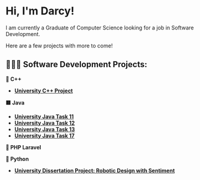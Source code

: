 <h1>Hi, I'm Darcy! </h1>
I am currently a Graduate of Computer Science looking for a job in Software Development.

Here are a few projects with more to come!

<h2>👩🏽‍💻 Software Development Projects:</h2>

<b>📄 C++<b>
- [University C++ Project](https://github.com/darcy-crabtree/university-dungeon-game)

<b>🟥 Java<b>
- [University Java Task 11](https://github.com/darcy-crabtree/university-java-portfolio-11)
- [University Java Task 12](https://github.com/darcy-crabtree/university-java-portfolio-12)
- [University Java Task 13](https://github.com/darcy-crabtree/university-java-portfolio-13)
- [University Java Task 17](https://github.com/darcy-crabtree/university-java-portfolio-17)

<b>🐘 PHP Laravel<b>


<b>🐍 Python<b>
- [University Dissertation Project: Robotic Design with Sentiment](https://github.com/darcy-crabtree/university-disseration-project)

<!--
## Hi there 👋
**darcy-crabtree/darcy-crabtree** is a ✨ _special_ ✨ repository because its `README.md` (this file) appears on your GitHub profile.

Here are some ideas to get you started:

- 🔭 I’m currently working on ...
- 🌱 I’m currently learning ...
- 👯 I’m looking to collaborate on ...
- 🤔 I’m looking for help with ...
- 💬 Ask me about ...
- 📫 How to reach me: ...
- 😄 Pronouns: ...
- ⚡ Fun fact: ...
-->
